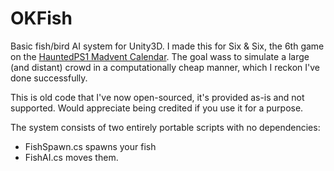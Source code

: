 # OKFish
Basic fish/bird AI system for Unity3D. I made this for Six & Six, the 6th game on the [HauntedPS1 Madvent Calendar](https://hauntedps1.itch.io/madvent2020). The goal wass to simulate a large (and distant) crowd in a computationally cheap manner, which I reckon I've done successfully.

This is old code that I've now open-sourced, it's provided as-is and not supported. Would appreciate being credited if you use it for a purpose.

The system consists of two entirely portable scripts with no dependencies:
- FishSpawn.cs spawns your fish
- FishAI.cs moves them.
